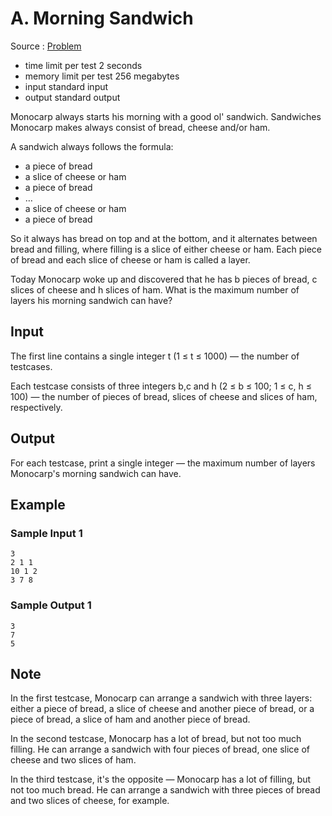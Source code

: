# A. Morning Sandwich

Source : [Problem](https://codeforces.com/problemset/problem/1849/A)

- time limit per test 2 seconds
- memory limit per test 256 megabytes
- input standard input
- output standard output

Monocarp always starts his morning with a good ol' sandwich. Sandwiches Monocarp makes always consist of bread, cheese and/or ham.

A sandwich always follows the formula:

- a piece of bread
- a slice of cheese or ham
- a piece of bread
- …
- a slice of cheese or ham
- a piece of bread

So it always has bread on top and at the bottom, and it alternates between bread and filling, where filling is a slice of either cheese or ham. Each piece of bread and each slice of cheese or ham is called a layer.

Today Monocarp woke up and discovered that he has b
pieces of bread, c
slices of cheese and h
slices of ham. What is the maximum number of layers his morning sandwich can have?

## Input

The first line contains a single integer t (1 ≤ t ≤ 1000) — the number of testcases.

Each testcase consists of three integers b,c
and h (2 ≤ b ≤ 100; 1 ≤ c, h ≤ 100) — the number of pieces of bread, slices of cheese and slices of ham, respectively.

## Output

For each testcase, print a single integer — the maximum number of layers Monocarp's morning sandwich can have.

## Example

### Sample Input 1

    3
    2 1 1
    10 1 2
    3 7 8

### Sample Output 1

    3
    7
    5

## Note

In the first testcase, Monocarp can arrange a sandwich with three layers: either a piece of bread, a slice of cheese and another piece of bread, or a piece of bread, a slice of ham and another piece of bread.

In the second testcase, Monocarp has a lot of bread, but not too much filling. He can arrange a sandwich with four pieces of bread, one slice of cheese and two slices of ham.

In the third testcase, it's the opposite — Monocarp has a lot of filling, but not too much bread. He can arrange a sandwich with three pieces of bread and two slices of cheese, for example.
